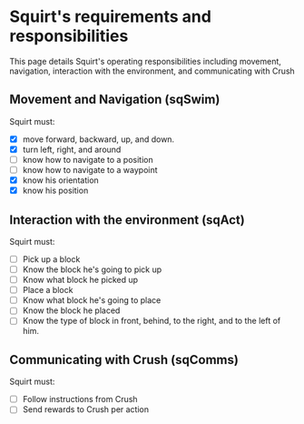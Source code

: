 # Squirt's requirements and responsibilities
This page details Squirt's operating responsibilities including movement, navigation, interaction with the environment, and communicating with Crush

## Movement and Navigation (sqSwim)
Squirt must: 
- [x] move forward, backward, up, and down. 
- [x] turn left, right, and around
- [ ] know how to navigate to a position
- [ ] know how to navigate to a waypoint
- [x] know his orientation
- [x] know his position

## Interaction with the environment (sqAct)
Squirt must:
- [ ] Pick up a block
- [ ] Know the block he's going to pick up
- [ ] Know what block he picked up
- [ ] Place a block
- [ ] Know what block he's going to place
- [ ] Know the block he placed
- [ ] Know the type of block in front, behind, to the right, and to the left of him.

## Communicating with Crush (sqComms)
Squirt must:
- [ ] Follow instructions from Crush
- [ ] Send rewards to Crush per action
